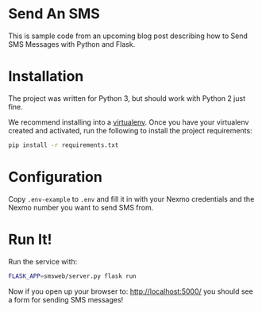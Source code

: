 # Send An SMS

This is sample code from an upcoming blog post describing how to Send SMS Messages with Python and Flask.

# Installation

The project was written for Python 3, but should work with Python 2 just fine.

We recommend installing into a [virtualenv][virtualenv]. Once you have your virtualenv created and activated, run the following to install the project requirements:

```bash
pip install -r requirements.txt
```

# Configuration

Copy `.env-example` to `.env` and fill it in with your Nexmo credentials and the Nexmo number you want to send SMS from.

# Run It!

Run the service with:

```bash
FLASK_APP=smsweb/server.py flask run
```

Now if you open up your browser to: [http://localhost:5000/](http://localhost:5000/) you should see a form for sending SMS messages!

[virtualenv]: https://virtualenv.pypa.io/en/stable/userguide/
